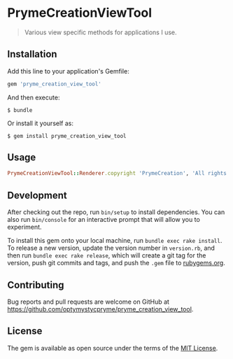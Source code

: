 # PrymeCreationViewTool

> Various view specific methods for applications I use.

## Installation

Add this line to your application's Gemfile:

```ruby
gem 'pryme_creation_view_tool'
```

And then execute:

    $ bundle

Or install it yourself as:

    $ gem install pryme_creation_view_tool

## Usage

```ruby
PrymeCreationViewTool::Renderer.copyright 'PrymeCreation', 'All rights reserved'
```

## Development

After checking out the repo, run `bin/setup` to install dependencies. You can also run `bin/console` for an interactive prompt that will allow you to experiment.

To install this gem onto your local machine, run `bundle exec rake install`. To release a new version, update the version number in `version.rb`, and then run `bundle exec rake release`, which will create a git tag for the version, push git commits and tags, and push the `.gem` file to [rubygems.org](https://rubygems.org).

## Contributing

Bug reports and pull requests are welcome on GitHub at https://github.com/optymystycpryme/pryme_creation_view_tool.

## License

The gem is available as open source under the terms of the [MIT License](https://opensource.org/licenses/MIT).
